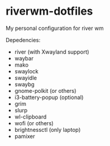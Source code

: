 # riverwm-dotfiles
 My personal configuration for river wm

Depedencies:
- river (with Xwayland support)
- waybar
- mako
- swaylock
- swayidle
- swaybg
- gnome-polkit (or others)
- i3-battery-popup (optional)
- grim
- slurp
- wl-clipboard
- wofi (or others)
- brightnessctl (only laptop)
- pamixer 